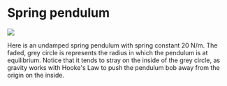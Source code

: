 # Spring pendulum

![](spring_pendulum.gif)

Here is an undamped spring pendulum with spring constant 20 N/m.  The faded, grey circle is represents the radius in which the pendulum is at equilibrium. Notice that it tends to stray on the inside of the grey circle, as gravity works with Hooke's Law to push the pendulum bob away from the origin on the inside. 
